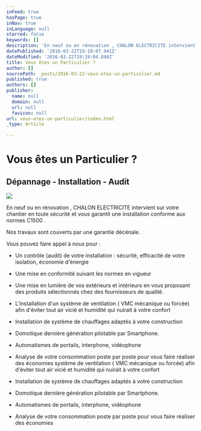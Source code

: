 ```yaml
---
inFeed: true
hasPage: true
inNav: true
inLanguage: null
starred: false
keywords: []
description: 'En neuf ou en rénovation , CHALON ELECTRICITE intervient sur votre chantier en toute sécurité et vous garantit une installation conforme aux normes C1500 .'
datePublished: '2016-03-22T19:19:07.941Z'
dateModified: '2016-03-22T19:19:04.846Z'
title: Vous êtes un Particulier ?
author: []
sourcePath: _posts/2016-03-22-vous-etes-un-particulier.md
published: true
authors: []
publisher:
  name: null
  domain: null
  url: null
  favicon: null
url: vous-etes-un-particulier/index.html
_type: Article

---
```

# Vous êtes un Particulier ?

## Dépannage - Installation - Audit
![](https://the-grid-user-content.s3-us-west-2.amazonaws.com/e206982f-50e2-4e6c-9eaa-6fe3f68412bf.jpg)

En neuf ou en rénovation , CHALON ELECTRICITE intervient sur votre chantier en toute sécurité et vous garantit une installation conforme aux normes C1500 .

Nos travaux sont couverts par une garantie décénale.

Vous pouvez faire appel à nous pour :

* Un contrôle (audit) de votre installation : sécurité, efficacité de votre isolation, économie d'énergie

* Une mise en conformité suivant les normes en vigueur

* Une mise en lumière de vos extérieurs et intérieurs en vous proposant des produits sélectionnés chez des fournisseurs de qualité.

* L'installation d'un système de ventilation ( VMC mécanique ou forcée) afin d'éviter tout air vicié et humidité qui nuirait à votre confort

* Installation de système de chauffages adaptés à votre construction

* Domotique dernière génération pilotable par Smartphone.

* Automatismes de portails, interphone, vidéophone

* Analyse de votre consommation poste par poste pour vous faire réaliser des économies système de ventilation ( VMC mécanique ou forcée) afin d'éviter tout air vicié et humidité qui nuirait à votre confort

* Installation de système de chauffages adaptés à votre construction

* Domotique dernière génération pilotable par Smartphone.

* Automatismes de portails, interphone, vidéophone

* Analyse de votre consommation poste par poste pour vous faire réaliser des économies